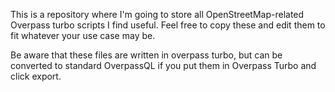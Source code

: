 This is a repository where I'm going to store all OpenStreetMap-related Overpass turbo scripts I find useful. Feel free to copy these and edit them to fit whatever your use case may be.

Be aware that these files are written in overpass turbo, but can be converted to standard OverpassQL if you put them in Overpass Turbo and click export.